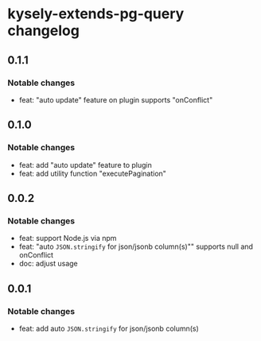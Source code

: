 # kysely-extends-pg-query changelog

## 0.1.1

### Notable changes

- feat: "auto update" feature on plugin supports "onConflict"

## 0.1.0

### Notable changes

- feat: add "auto update" feature to plugin
- feat: add utility function "executePagination"

## 0.0.2

### Notable changes

- feat: support Node.js via npm
- feat: "auto `JSON.stringify` for json/jsonb column(s)"" supports null and onConflict
- doc: adjust usage

## 0.0.1

### Notable changes

- feat: add auto `JSON.stringify` for json/jsonb column(s)
